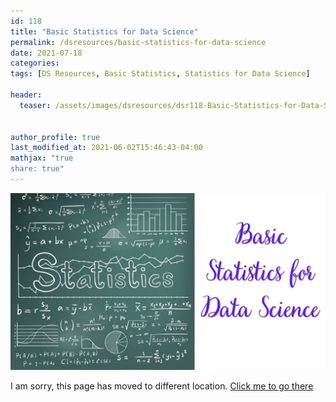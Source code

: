 ```yaml
---
id: 118    
title: "Basic Statistics for Data Science"
permalink: /dsresources/basic-statistics-for-data-science
date: 2021-07-18
categories:
tags: [DS Resources, Basic Statistics, Statistics for Data Science]

header:
  teaser: /assets/images/dsresources/dsr118-Basic-Statistics-for-Data-Science.jpg


author_profile: true
last_modified_at: 2021-06-02T15:46:43-04:00
mathjax: "true
share: true"
---
```

![Basic Statistics for Data Science](/assets/images/dsresources/dsr118-Basic-Statistics-for-Data-Science.jpg)   

I am sorry, this page has moved to different location. [Click me to go there](/dsblog/basic-statistics-for-data-science)